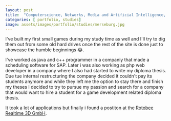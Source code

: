 ```yaml
---
layout: post
title:  "Computerscience, Networks, Media and Artificial Intelligence, SAP and Webdevelopment"
categories: [ portfolio, studies]
image: assets/images/portfolio/studies/merseburg.jpg
---
```

I've built my first small games during my study time as well and I'll try to dig them out from some old hard drives once the rest of the site is done just to showcase the humble beginnings 😂.

I've worked as java and c++ programmer in a companiy that made a scheduling software for SAP. Later i was also working as php web developer in a company where I also had started to write my diploma thesis. Due tue internal restructuring the company decided it couldn't pay its students anymore and while they left me the option to stay there and finish my theses I decided to try to pursue my passion and search for a company that would want to hire a student for a game development related diploma thesis.

It took a lot of applications but finally i found a postiton at the <a href="/portfolio/rotobee">Rotobee Realtime 3D GmbH</a>.

   